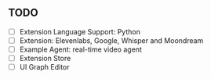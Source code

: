 ## TODO

- [ ] Extension Language Support: Python
- [ ] Extension: Elevenlabs, Google, Whisper and Moondream
- [ ] Example Agent: real-time video agent
- [ ] Extension Store
- [ ] UI Graph Editor
